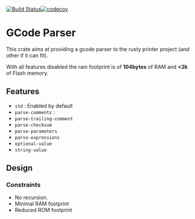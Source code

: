 [![Build Status](https://travis-ci.org/ithinuel/gcode-rs.svg?branch=no_std)](https://travis-ci.org/ithinuel/gcode-rs)[![codecov](https://codecov.io/gh/ithinuel/gcode-rs/branch/no_std/graph/badge.svg)](https://codecov.io/gh/ithinuel/gcode-rs)

# GCode Parser

This crate aims at providing a gcode parser to the rusty printer project (and other if it can fit).

With all features disabled the ram footprint is of **104bytes** of RAM and **&lt;2k** of Flash
memory.


## Features

- `std` : Enabled by default
- `parse-comments` : 
- `parse-trailing-comment`
- `parse-checksum`
- `parse-parameters`
- `parse-expressions`
- `optional-value`
- `string-value`

## Design
### Constraints
- No recursion.
- Minimal RAM footprint
- Reduced ROM footprint

